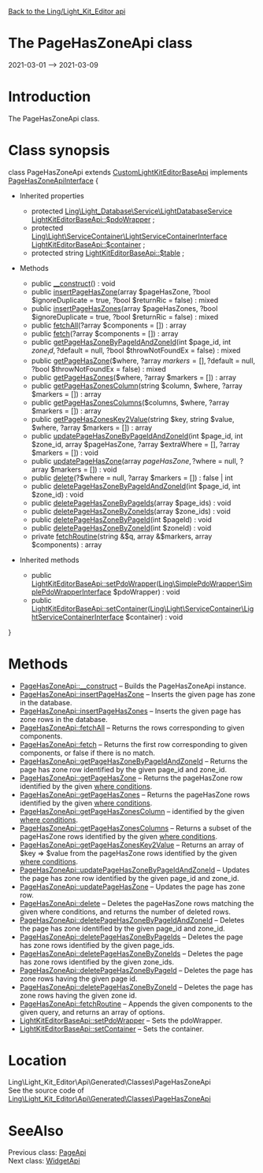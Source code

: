 [Back to the Ling/Light_Kit_Editor api](https://github.com/lingtalfi/Light_Kit_Editor/blob/master/doc/api/Ling/Light_Kit_Editor.md)



The PageHasZoneApi class
================
2021-03-01 --> 2021-03-09






Introduction
============

The PageHasZoneApi class.



Class synopsis
==============


class <span class="pl-k">PageHasZoneApi</span> extends [CustomLightKitEditorBaseApi](https://github.com/lingtalfi/Light_Kit_Editor/blob/master/doc/api/Ling/Light_Kit_Editor/Api/Custom/Classes/CustomLightKitEditorBaseApi.md) implements [PageHasZoneApiInterface](https://github.com/lingtalfi/Light_Kit_Editor/blob/master/doc/api/Ling/Light_Kit_Editor/Api/Generated/Interfaces/PageHasZoneApiInterface.md) {

- Inherited properties
    - protected [Ling\Light_Database\Service\LightDatabaseService](https://github.com/lingtalfi/Light_Database/blob/master/doc/api/Ling/Light_Database/Service/LightDatabaseService.md) [LightKitEditorBaseApi::$pdoWrapper](#property-pdoWrapper) ;
    - protected [Ling\Light\ServiceContainer\LightServiceContainerInterface](https://github.com/lingtalfi/Light/blob/master/doc/api/Ling/Light/ServiceContainer/LightServiceContainerInterface.md) [LightKitEditorBaseApi::$container](#property-container) ;
    - protected string [LightKitEditorBaseApi::$table](#property-table) ;

- Methods
    - public [__construct](https://github.com/lingtalfi/Light_Kit_Editor/blob/master/doc/api/Ling/Light_Kit_Editor/Api/Generated/Classes/PageHasZoneApi/__construct.md)() : void
    - public [insertPageHasZone](https://github.com/lingtalfi/Light_Kit_Editor/blob/master/doc/api/Ling/Light_Kit_Editor/Api/Generated/Classes/PageHasZoneApi/insertPageHasZone.md)(array $pageHasZone, ?bool $ignoreDuplicate = true, ?bool $returnRic = false) : mixed
    - public [insertPageHasZones](https://github.com/lingtalfi/Light_Kit_Editor/blob/master/doc/api/Ling/Light_Kit_Editor/Api/Generated/Classes/PageHasZoneApi/insertPageHasZones.md)(array $pageHasZones, ?bool $ignoreDuplicate = true, ?bool $returnRic = false) : mixed
    - public [fetchAll](https://github.com/lingtalfi/Light_Kit_Editor/blob/master/doc/api/Ling/Light_Kit_Editor/Api/Generated/Classes/PageHasZoneApi/fetchAll.md)(?array $components = []) : array
    - public [fetch](https://github.com/lingtalfi/Light_Kit_Editor/blob/master/doc/api/Ling/Light_Kit_Editor/Api/Generated/Classes/PageHasZoneApi/fetch.md)(?array $components = []) : array
    - public [getPageHasZoneByPageIdAndZoneId](https://github.com/lingtalfi/Light_Kit_Editor/blob/master/doc/api/Ling/Light_Kit_Editor/Api/Generated/Classes/PageHasZoneApi/getPageHasZoneByPageIdAndZoneId.md)(int $page_id, int $zone_id, ?$default = null, ?bool $throwNotFoundEx = false) : mixed
    - public [getPageHasZone](https://github.com/lingtalfi/Light_Kit_Editor/blob/master/doc/api/Ling/Light_Kit_Editor/Api/Generated/Classes/PageHasZoneApi/getPageHasZone.md)($where, ?array $markers = [], ?$default = null, ?bool $throwNotFoundEx = false) : mixed
    - public [getPageHasZones](https://github.com/lingtalfi/Light_Kit_Editor/blob/master/doc/api/Ling/Light_Kit_Editor/Api/Generated/Classes/PageHasZoneApi/getPageHasZones.md)($where, ?array $markers = []) : array
    - public [getPageHasZonesColumn](https://github.com/lingtalfi/Light_Kit_Editor/blob/master/doc/api/Ling/Light_Kit_Editor/Api/Generated/Classes/PageHasZoneApi/getPageHasZonesColumn.md)(string $column, $where, ?array $markers = []) : array
    - public [getPageHasZonesColumns](https://github.com/lingtalfi/Light_Kit_Editor/blob/master/doc/api/Ling/Light_Kit_Editor/Api/Generated/Classes/PageHasZoneApi/getPageHasZonesColumns.md)($columns, $where, ?array $markers = []) : array
    - public [getPageHasZonesKey2Value](https://github.com/lingtalfi/Light_Kit_Editor/blob/master/doc/api/Ling/Light_Kit_Editor/Api/Generated/Classes/PageHasZoneApi/getPageHasZonesKey2Value.md)(string $key, string $value, $where, ?array $markers = []) : array
    - public [updatePageHasZoneByPageIdAndZoneId](https://github.com/lingtalfi/Light_Kit_Editor/blob/master/doc/api/Ling/Light_Kit_Editor/Api/Generated/Classes/PageHasZoneApi/updatePageHasZoneByPageIdAndZoneId.md)(int $page_id, int $zone_id, array $pageHasZone, ?array $extraWhere = [], ?array $markers = []) : void
    - public [updatePageHasZone](https://github.com/lingtalfi/Light_Kit_Editor/blob/master/doc/api/Ling/Light_Kit_Editor/Api/Generated/Classes/PageHasZoneApi/updatePageHasZone.md)(array $pageHasZone, ?$where = null, ?array $markers = []) : void
    - public [delete](https://github.com/lingtalfi/Light_Kit_Editor/blob/master/doc/api/Ling/Light_Kit_Editor/Api/Generated/Classes/PageHasZoneApi/delete.md)(?$where = null, ?array $markers = []) : false | int
    - public [deletePageHasZoneByPageIdAndZoneId](https://github.com/lingtalfi/Light_Kit_Editor/blob/master/doc/api/Ling/Light_Kit_Editor/Api/Generated/Classes/PageHasZoneApi/deletePageHasZoneByPageIdAndZoneId.md)(int $page_id, int $zone_id) : void
    - public [deletePageHasZoneByPageIds](https://github.com/lingtalfi/Light_Kit_Editor/blob/master/doc/api/Ling/Light_Kit_Editor/Api/Generated/Classes/PageHasZoneApi/deletePageHasZoneByPageIds.md)(array $page_ids) : void
    - public [deletePageHasZoneByZoneIds](https://github.com/lingtalfi/Light_Kit_Editor/blob/master/doc/api/Ling/Light_Kit_Editor/Api/Generated/Classes/PageHasZoneApi/deletePageHasZoneByZoneIds.md)(array $zone_ids) : void
    - public [deletePageHasZoneByPageId](https://github.com/lingtalfi/Light_Kit_Editor/blob/master/doc/api/Ling/Light_Kit_Editor/Api/Generated/Classes/PageHasZoneApi/deletePageHasZoneByPageId.md)(int $pageId) : void
    - public [deletePageHasZoneByZoneId](https://github.com/lingtalfi/Light_Kit_Editor/blob/master/doc/api/Ling/Light_Kit_Editor/Api/Generated/Classes/PageHasZoneApi/deletePageHasZoneByZoneId.md)(int $zoneId) : void
    - private [fetchRoutine](https://github.com/lingtalfi/Light_Kit_Editor/blob/master/doc/api/Ling/Light_Kit_Editor/Api/Generated/Classes/PageHasZoneApi/fetchRoutine.md)(string &$q, array &$markers, array $components) : array

- Inherited methods
    - public [LightKitEditorBaseApi::setPdoWrapper](https://github.com/lingtalfi/Light_Kit_Editor/blob/master/doc/api/Ling/Light_Kit_Editor/Api/Generated/Classes/LightKitEditorBaseApi/setPdoWrapper.md)([Ling\SimplePdoWrapper\SimplePdoWrapperInterface](https://github.com/lingtalfi/SimplePdoWrapper/blob/master/doc/api/Ling/SimplePdoWrapper/SimplePdoWrapperInterface.md) $pdoWrapper) : void
    - public [LightKitEditorBaseApi::setContainer](https://github.com/lingtalfi/Light_Kit_Editor/blob/master/doc/api/Ling/Light_Kit_Editor/Api/Generated/Classes/LightKitEditorBaseApi/setContainer.md)([Ling\Light\ServiceContainer\LightServiceContainerInterface](https://github.com/lingtalfi/Light/blob/master/doc/api/Ling/Light/ServiceContainer/LightServiceContainerInterface.md) $container) : void

}






Methods
==============

- [PageHasZoneApi::__construct](https://github.com/lingtalfi/Light_Kit_Editor/blob/master/doc/api/Ling/Light_Kit_Editor/Api/Generated/Classes/PageHasZoneApi/__construct.md) &ndash; Builds the PageHasZoneApi instance.
- [PageHasZoneApi::insertPageHasZone](https://github.com/lingtalfi/Light_Kit_Editor/blob/master/doc/api/Ling/Light_Kit_Editor/Api/Generated/Classes/PageHasZoneApi/insertPageHasZone.md) &ndash; Inserts the given page has zone in the database.
- [PageHasZoneApi::insertPageHasZones](https://github.com/lingtalfi/Light_Kit_Editor/blob/master/doc/api/Ling/Light_Kit_Editor/Api/Generated/Classes/PageHasZoneApi/insertPageHasZones.md) &ndash; Inserts the given page has zone rows in the database.
- [PageHasZoneApi::fetchAll](https://github.com/lingtalfi/Light_Kit_Editor/blob/master/doc/api/Ling/Light_Kit_Editor/Api/Generated/Classes/PageHasZoneApi/fetchAll.md) &ndash; Returns the rows corresponding to given components.
- [PageHasZoneApi::fetch](https://github.com/lingtalfi/Light_Kit_Editor/blob/master/doc/api/Ling/Light_Kit_Editor/Api/Generated/Classes/PageHasZoneApi/fetch.md) &ndash; Returns the first row corresponding to given components, or false if there is no match.
- [PageHasZoneApi::getPageHasZoneByPageIdAndZoneId](https://github.com/lingtalfi/Light_Kit_Editor/blob/master/doc/api/Ling/Light_Kit_Editor/Api/Generated/Classes/PageHasZoneApi/getPageHasZoneByPageIdAndZoneId.md) &ndash; Returns the page has zone row identified by the given page_id and zone_id.
- [PageHasZoneApi::getPageHasZone](https://github.com/lingtalfi/Light_Kit_Editor/blob/master/doc/api/Ling/Light_Kit_Editor/Api/Generated/Classes/PageHasZoneApi/getPageHasZone.md) &ndash; Returns the pageHasZone row identified by the given [where conditions](https://github.com/lingtalfi/SimplePdoWrapper#the-where-conditions).
- [PageHasZoneApi::getPageHasZones](https://github.com/lingtalfi/Light_Kit_Editor/blob/master/doc/api/Ling/Light_Kit_Editor/Api/Generated/Classes/PageHasZoneApi/getPageHasZones.md) &ndash; Returns the pageHasZone rows identified by the given [where conditions](https://github.com/lingtalfi/SimplePdoWrapper#the-where-conditions).
- [PageHasZoneApi::getPageHasZonesColumn](https://github.com/lingtalfi/Light_Kit_Editor/blob/master/doc/api/Ling/Light_Kit_Editor/Api/Generated/Classes/PageHasZoneApi/getPageHasZonesColumn.md) &ndash; identified by the given [where conditions](https://github.com/lingtalfi/SimplePdoWrapper#the-where-conditions).
- [PageHasZoneApi::getPageHasZonesColumns](https://github.com/lingtalfi/Light_Kit_Editor/blob/master/doc/api/Ling/Light_Kit_Editor/Api/Generated/Classes/PageHasZoneApi/getPageHasZonesColumns.md) &ndash; Returns a subset of the pageHasZone rows identified by the given [where conditions](https://github.com/lingtalfi/SimplePdoWrapper#the-where-conditions).
- [PageHasZoneApi::getPageHasZonesKey2Value](https://github.com/lingtalfi/Light_Kit_Editor/blob/master/doc/api/Ling/Light_Kit_Editor/Api/Generated/Classes/PageHasZoneApi/getPageHasZonesKey2Value.md) &ndash; Returns an array of $key => $value from the pageHasZone rows identified by the given [where conditions](https://github.com/lingtalfi/SimplePdoWrapper#the-where-conditions).
- [PageHasZoneApi::updatePageHasZoneByPageIdAndZoneId](https://github.com/lingtalfi/Light_Kit_Editor/blob/master/doc/api/Ling/Light_Kit_Editor/Api/Generated/Classes/PageHasZoneApi/updatePageHasZoneByPageIdAndZoneId.md) &ndash; Updates the page has zone row identified by the given page_id and zone_id.
- [PageHasZoneApi::updatePageHasZone](https://github.com/lingtalfi/Light_Kit_Editor/blob/master/doc/api/Ling/Light_Kit_Editor/Api/Generated/Classes/PageHasZoneApi/updatePageHasZone.md) &ndash; Updates the page has zone row.
- [PageHasZoneApi::delete](https://github.com/lingtalfi/Light_Kit_Editor/blob/master/doc/api/Ling/Light_Kit_Editor/Api/Generated/Classes/PageHasZoneApi/delete.md) &ndash; Deletes the pageHasZone rows matching the given where conditions, and returns the number of deleted rows.
- [PageHasZoneApi::deletePageHasZoneByPageIdAndZoneId](https://github.com/lingtalfi/Light_Kit_Editor/blob/master/doc/api/Ling/Light_Kit_Editor/Api/Generated/Classes/PageHasZoneApi/deletePageHasZoneByPageIdAndZoneId.md) &ndash; Deletes the page has zone identified by the given page_id and zone_id.
- [PageHasZoneApi::deletePageHasZoneByPageIds](https://github.com/lingtalfi/Light_Kit_Editor/blob/master/doc/api/Ling/Light_Kit_Editor/Api/Generated/Classes/PageHasZoneApi/deletePageHasZoneByPageIds.md) &ndash; Deletes the page has zone rows identified by the given page_ids.
- [PageHasZoneApi::deletePageHasZoneByZoneIds](https://github.com/lingtalfi/Light_Kit_Editor/blob/master/doc/api/Ling/Light_Kit_Editor/Api/Generated/Classes/PageHasZoneApi/deletePageHasZoneByZoneIds.md) &ndash; Deletes the page has zone rows identified by the given zone_ids.
- [PageHasZoneApi::deletePageHasZoneByPageId](https://github.com/lingtalfi/Light_Kit_Editor/blob/master/doc/api/Ling/Light_Kit_Editor/Api/Generated/Classes/PageHasZoneApi/deletePageHasZoneByPageId.md) &ndash; Deletes the page has zone rows having the given page id.
- [PageHasZoneApi::deletePageHasZoneByZoneId](https://github.com/lingtalfi/Light_Kit_Editor/blob/master/doc/api/Ling/Light_Kit_Editor/Api/Generated/Classes/PageHasZoneApi/deletePageHasZoneByZoneId.md) &ndash; Deletes the page has zone rows having the given zone id.
- [PageHasZoneApi::fetchRoutine](https://github.com/lingtalfi/Light_Kit_Editor/blob/master/doc/api/Ling/Light_Kit_Editor/Api/Generated/Classes/PageHasZoneApi/fetchRoutine.md) &ndash; Appends the given components to the given query, and returns an array of options.
- [LightKitEditorBaseApi::setPdoWrapper](https://github.com/lingtalfi/Light_Kit_Editor/blob/master/doc/api/Ling/Light_Kit_Editor/Api/Generated/Classes/LightKitEditorBaseApi/setPdoWrapper.md) &ndash; Sets the pdoWrapper.
- [LightKitEditorBaseApi::setContainer](https://github.com/lingtalfi/Light_Kit_Editor/blob/master/doc/api/Ling/Light_Kit_Editor/Api/Generated/Classes/LightKitEditorBaseApi/setContainer.md) &ndash; Sets the container.





Location
=============
Ling\Light_Kit_Editor\Api\Generated\Classes\PageHasZoneApi<br>
See the source code of [Ling\Light_Kit_Editor\Api\Generated\Classes\PageHasZoneApi](https://github.com/lingtalfi/Light_Kit_Editor/blob/master/Api/Generated/Classes/PageHasZoneApi.php)



SeeAlso
==============
Previous class: [PageApi](https://github.com/lingtalfi/Light_Kit_Editor/blob/master/doc/api/Ling/Light_Kit_Editor/Api/Generated/Classes/PageApi.md)<br>Next class: [WidgetApi](https://github.com/lingtalfi/Light_Kit_Editor/blob/master/doc/api/Ling/Light_Kit_Editor/Api/Generated/Classes/WidgetApi.md)<br>
